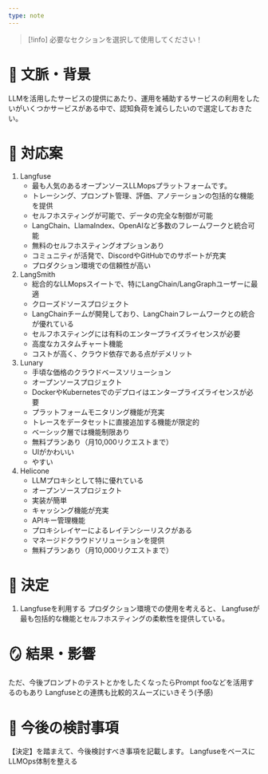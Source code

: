```yaml
---
type: note
---
```

> [!info] 必要なセクションを選択して使用してください！

# 📜 文脈・背景

LLMを活用したサービスの提供にあたり、運用を補助するサービスの利用をしたいがいくつかサービスがある中で、認知負荷を減らしたいので選定しておきたい。

# 🎨 対応案

1. Langfuse
	- 最も人気のあるオープンソースLLMopsプラットフォームです。
	- トレーシング、プロンプト管理、評価、アノテーションの包括的な機能を提供
	- セルフホスティングが可能で、データの完全な制御が可能
	- LangChain、LlamaIndex、OpenAIなど多数のフレームワークと統合可能
	- 無料のセルフホスティングオプションあり
	- コミュニティが活発で、DiscordやGitHubでのサポートが充実
	- プロダクション環境での信頼性が高い
2. LangSmith
	- 総合的なLLMopsスイートで、特にLangChain/LangGraphユーザーに最適
	- クローズドソースプロジェクト
	- LangChainチームが開発しており、LangChainフレームワークとの統合が優れている
	- セルフホスティングには有料のエンタープライズライセンスが必要
	- 高度なカスタムチャート機能
	- コストが高く、クラウド依存である点がデメリット
3. Lunary
	- 手頃な価格のクラウドベースソリューション
	- オープンソースプロジェクト
	- DockerやKubernetesでのデプロイはエンタープライズライセンスが必要
	- プラットフォームモニタリング機能が充実
	- トレースをデータセットに直接追加する機能が限定的
	- ベーシック層では機能制限あり
	- 無料プランあり（月10,000リクエストまで）
	- UIがかわいい
	- やすい
4. Helicone
	- LLMプロキシとして特に優れている
	- オープンソースプロジェクト
	- 実装が簡単
	- キャッシング機能が充実
	- APIキー管理機能
	- プロキシレイヤーによるレイテンシーリスクがある
	- マネージドクラウドソリューションを提供
	- 無料プランあり（月10,000リクエストまで）

# 🚀 決定

1. Langfuseを利用する
プロダクション環境での使用を考えると、
Langfuseが最も包括的な機能とセルフホスティングの柔軟性を提供している。


# 🪞 結果・影響

ただ、今後プロンプトのテストとかをしたくなったらPrompt fooなどを活用するのもあり
Langfuseとの連携も比較的スムーズにいきそう(予感)

# 🍜 今後の検討事項

【決定】を踏まえて、今後検討すべき事項を記載します。
LangfuseをベースにLLMOps体制を整える


